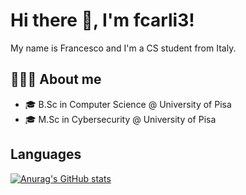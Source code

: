 # Hi there 👋, I'm fcarli3!
My name is Francesco and I'm a CS student from Italy.

## 🧑🏻‍💻 About me
- 🎓 B.Sc in Computer Science @ University of Pisa
- 🎓 M.Sc in Cybersecurity @ University of Pisa

## Languages
[![Anurag's GitHub stats](https://github-readme-stats.vercel.app/api?username=fcarli3)](https://github.com/fcarli3/github-readme-stats)


